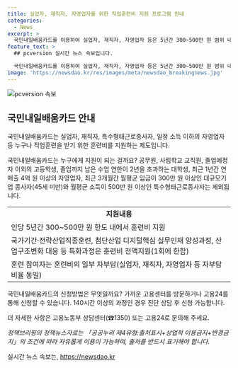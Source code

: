 ```yaml
---
title: 실업자, 재직자, 자영업자를 위한 직업훈련비 지원 프로그램 안내
categories:
  - News
excerpt: >
  국민내일배움카드를 이용하여 실업자, 재직자, 자영업자 등은 5년간 300~500만 원 범위 내에서 훈련비를 지원받을 수 있습니다. 특화과정의 경우 훈련비가 전액 지원되며, 참여자는 일부를 자부담해야 합니다. 신청은 고용센터를 방문하거나 고용24를 통해 가능하며, 상세한 내용은 고용노동부 상담센터나 고용24로 문의할 수 있습니다. (150자)
feature_text: >
  ## pcversion 실시간 뉴스 속보입니다.

  국민내일배움카드를 이용하여 실업자, 재직자, 자영업자 등은 5년간 300~500만 원 범위 내에서 훈련비를 지원받을 수 있습니다. 특화과정의 경우 훈련비가 전액 지원되며, 참여자는 일부를 자부담해야 합니다. 신청은 고용센터를 방문하거나 고용24를 통해 가능하며, 상세한 내용은 고용노동부 상담센터나 고용24로 문의할 수 있습니다. (150자)
image: 'https://newsdao.kr/res/images/meta/newsdao_breakingnews.jpg'
---
```


<p><img src="https://newsdao.kr/res/images/meta/newsdao_breakingnews.jpg" alt="pcversion 속보" /></p>

<h2 data-ke-size="size26">국민내일배움카드 안내</h2>

<p>국민내일배움카드는 실업자, 재직자, 특수형태근로종사자, 일정 소득 이하의 자영업자 등 누구나 직업훈련을 받기 위한 훈련비를 지원하는 제도입니다.</p>

<p data-ke-size="size16">국민내일배움카드는 누구에게 지원이 되는 걸까요? 공무원, 사립학교 교직원, 졸업예정자 이외의 고등학생, 졸업까지 남은 수업 연한이 2년을 초과하는 대학생, 최근 1년간 연매출 4억 원 이상의 자영업자, 최근 3개월간 월평균 임금이 300만 원 이상인 대규모기업 종사자(45세 미만)와 월평균 소득이 500만 원 이상인 특수형태근로종사자는 제외됩니다.</p>

<table>
    <tr>
        <td style="text-align: center; height: 17px;"><b>지원내용</b></td>
    </tr>
    <tr>
        <td>인당 5년간 300~500만 원 한도 내에서 훈련비 지원</td>
    </tr>
    <tr>
        <td>국가기간·전략산업직종훈련, 첨단산업 디지털핵심 실무인재 양성과정, 산업구조변화 대응 등 특화과정은 훈련비 전액지원(1회에 한함)</td>
    </tr>
    <tr>
        <td>훈련 참여자는 훈련비의 일부 자부담(실업자, 재직자, 자영업자 등 자부담 비율 동일)</td>
    </tr>
</table>

<p data-ke-size="size16">국민내일배움카드의 신청방법은 무엇일까요? 가까운 고용센터를 방문하거나 고용24를 통해 신청할 수 있습니다. 140시간 이상의 과정인 경우 진단 상담 후 신청 가능합니다.</p>

<p data-ke-size="size16">더 자세한 사항은 고용노동부 상담센터(☎1350) 또는 고용24로 문의해 주세요.</p>

<p><i>정책브리핑의 정책뉴스자료는 「공공누리 제4유형:출처표시+상업적 이용금지+변경금지」의 조건에 따라 자유롭게 이용이 가능하며, 출처를 반드시 표기해야 합니다.</i></p>
실시간 뉴스 속보는, <a href="https://newsdao.kr" rel="dofollow">https://newsdao.kr</a>


